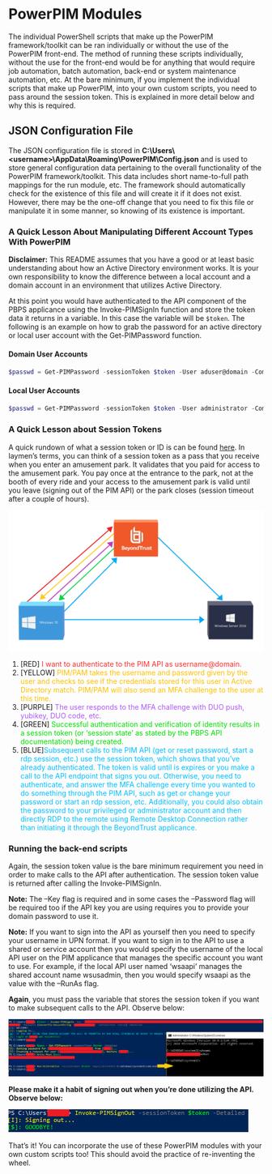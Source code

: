 # PowerPIM Modules

The individual PowerShell scripts that make up the PowerPIM framework/toolkit can be ran individually or without the use of the PowerPIM front-end. The method of running these scripts individually, without the use for the front-end would be for anything that would require job automation, batch automation, back-end or system maintenance automation, etc. At the bare minimum, if you implement the individual scripts that make up PowerPIM, into your own custom scripts, you need to pass around the session token. This is explained in more detail below and why this is required.

## JSON Configuration File

The JSON configuration file is stored in **C:\Users\\<username\>\AppData\Roaming\PowerPIM\\Config.json** and is used to store general configuration data pertaining to the overall functionality of the PowerPIM framework/toolkit. This data includes short name-to-full path mappings for the run module, etc. The framework should automatically check for the existence of this file and will create it if it does not exist. However, there may be the one-off change that you need to fix this file or manipulate it in some manner, so knowing of its existence is important.

### A Quick Lesson About Manipulating Different Account Types With PowerPIM

**Disclaimer:** This README assumes that you have a good or at least basic understanding about how an Active Directory environment works. It is your own responsibility to know the difference between a local account and a domain account in an environment that utilizes Active Directory.

At this point you would have authenticated to the API component of the PBPS applicance using the Invoke-PIMSignIn function and store the token data it returns in a variable. In this case the variable will be `$token`. The following is an example on how to grab the password for an active directory or local user account with the Get-PIMPassword function.

#### Domain User Accounts

```powershell
$passwd = Get-PIMPassword -sessionToken $token -User aduser@domain -ComputerName hostname;
```

#### Local User Accounts

```powershell
$passwd = Get-PIMPassword -sessionToken $token -User administrator -ComputerName hostname;
```

### A Quick Lesson about Session Tokens

A quick rundown of what a session token or ID is can be found [here](https://en.wikipedia.org/wiki/Session_ID). In laymen’s terms, you can think of a session token as a pass that you receive when you enter an amusement park. It validates that you paid for access to the amusement park. You pay once at the entrance to the park, not at the booth of every ride and your access to the amusement park is valid until you leave (signing out of the PIM API) or the park closes (session timeout after a couple of hours).

![PIM Session Token Creation](btpbps_token_negotiation.png)

1. [RED]<span style="color:#FE2E2E"> I want to authenticate to the PIM API as username@domain. </span>
2. [YELLOW]<span style="color:#FFBF00"> PIM/PAM takes the username and password given by the user and checks to see if the credentials stored for this user in Active Directory match. PIM/PAM will also send an MFA challenge to the user at this time. </span>
3. [PURPLE]<span style="color:#AC58FA"> The user responds to the MFA challenge with DUO push, yubikey, DUO code, etc. </span>
4. [GREEN]<span style="color:#01DF01"> Successful authentication and verification of identity results in a session token (or ‘session state’ as stated by the PBPS API documentation) being created. </span>
5. [BLUE]<span style="color:#00BFFF">Subsequent calls to the PIM API (get or reset password, start a rdp session, etc.) use the session token, which shows that you’ve already authenticated. The token is valid until is expires or you make a call to the API endpoint that signs you out. Otherwise, you need to authenticate, and answer the MFA challenge every time you wanted to do something through the PIM API, such as get or change your password or start an rdp session, etc. Additionally, you could also obtain the password to your privileged or administrator account and then directly RDP to the remote using Remote Desktop Connection rather than initiating it through the BeyondTrust applicance.</span>

### Running the back-end scripts

Again, the session token value is the bare minimum requirement you need in order to make calls to the API after authentication. The session token value is returned after calling the Invoke-PIMSignIn.

**Note:** The –Key flag is required and in some cases the –Password flag will be required too if the API key you are using requires you to provide your domain password to use it.

**Note:** If you want to sign into the API as yourself then you need to specify your username in UPN format. If you want to sign in to the API to use a shared or service account then you would specify the username of the local API user on the PIM applicance that manages the specific account you want to use. For example, if the local API user named ‘wsaapi’ manages the shared account name wsusadmin, then you would specify wsaapi as the value with the –RunAs flag.

**Again**, you must pass the variable that stores the session token if you want to make subsequent calls to the API. Observe below:

![SubsequentActions](be_calls.PNG)

**Please make it a habit of signing out when you’re done utilizing the API. Observe below:**

![PIMSignOut](be_signout.PNG)

That’s it! You can incorporate the use of these PowerPIM modules with your own custom scripts too! This should avoid the practice of re-inventing the wheel.
